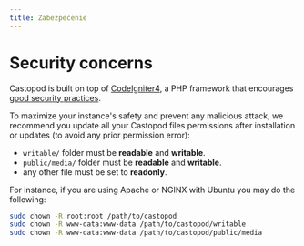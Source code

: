 ```yaml
---
title: Zabezpečenie
---
```


# Security concerns

Castopod is built on top of [CodeIgniter4](https://codeigniter.com/), a PHP
framework that encourages
[good security practices](https://codeigniter.com/user_guide/concepts/security.html).

To maximize your instance's safety and prevent any malicious attack, we
recommend you update all your Castopod files permissions after installation or
updates (to avoid any prior permission error):

- `writable/` folder must be **readable** and **writable**.
- `public/media/` folder must be **readable** and **writable**.
- any other file must be set to **readonly**.

For instance, if you are using Apache or NGINX with Ubuntu you may do the
following:

```bash
sudo chown -R root:root /path/to/castopod
sudo chown -R www-data:www-data /path/to/castopod/writable
sudo chown -R www-data:www-data /path/to/castopod/public/media
```
